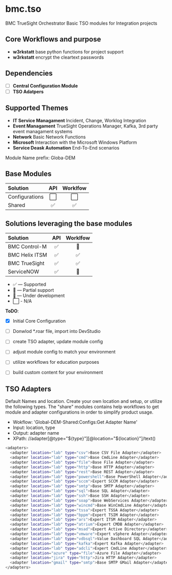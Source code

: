 # bmc.tso
BMC TrueSight Orchestrator
Basic TSO modules for Integration projects

## Core Workflows and purpose
- **w3rkstatt** base python functions for project support
- **w3rkstatt** encrypt the cleartext passwords

## Dependencies
- [ ] **Central Configuration Module**
- [ ] **TSO Adatpers**

## Supported Themes
- **IT Service Managament** Incident, Change, Worklog Integration
- **Event Managament** TrueSight Operations Manager, Kafka, 3rd party event managament systems
- **Network** Basic Network Functions
- **Microsoft** Interaction with the Microsoft Windows Platform
- **Service Deask Automation** End-To-End scenarios

Module Name prefix: Globa-DEM

## Base Modules
| Solution                  | API           | Worklfow      |
| :-------------            | :---:         | :---:         | 
| Configurations            | ⬜            | ⬜    | 
| Shared                    | ✅            | ✅    | 


## Solutions leveraging the base modules
| Solution                  | API           | Worklfow      |
| :-------------            | :---:         | :---:         | 
| BMC Control-M             | ✅            | 🔶    | 
| BMC Helix ITSM            | ✅            | ✅    | 
| BMC TrueSight             | ✅            | ✅    | 
| ServiceNOW                | ✅            | 🚧    | 


* ✅ — Supported
* 🔶 — Partial support
* 🚧 — Under development
* ⬜ - N/A ️

**ToDO**: 
- [x] Initial Core Configuration
- [ ] Donwlod *.roar file, import into DevStudio
- [ ] create TSO adapter, update module config
- [ ] adjust module config to match your environment
- [ ] utilize workflows for education purposes
- [ ] build custom content for your environment


## TSO Adapters
Default Names and location. Create your own location and setup, or utilize the following types.
The "share" modules contains help workflows to get module and adapter configurations in order to simplify product usage.

* Wokflow: 'Global-DEM-Shared:Configs:Get Adapter Name'
* Input: location, type
* Output: adapter name
* XPath: //adapter[@type="${type}"][@location="${location}"]/text()

```bash
<adapters>
  <adapter location="lab" type="csv">Base CSV File Adapter</adapter>
  <adapter location="lab" type="cmd">Base CmdLine Adapter</adapter>
  <adapter location="lab" type="file">Base File Adapter</adapter>
  <adapter location="lab" type="http">Base HTTP Adapter</adapter>
  <adapter location="lab" type="rest">Base REST Adapter</adapter>
  <adapter location="lab" type="powershell">Base PowerShell Adapter</adapter>
  <adapter location="lab" type="sccm">Expert SCCM Adapter</adapter>
  <adapter location="lab" type="smtp">Base SMTP Adapter</adapter>
  <adapter location="lab" type="sql">Base SQL Adapter</adapter>
  <adapter location="lab" type="ssh">Base SSH Adapter</adapter>
  <adapter location="lab" type="soap">Base WebServices Adapter</adapter>
  <adapter location="lab" type="wincmd">Base WinCmdLine Adapter</adapter>
  <adapter location="lab" type="tssa">Expert TSSA Adapter</adapter>
  <adapter location="lab" type="bppm">Expert TSIM Adapter</adapter>
  <adapter location="lab" type="ars">Expert ITSM Adapter</adapter>
  <adapter location="lab" type="atrium">Expert CMDB Adapter</adapter>
  <adapter location="lab" type="msad">Expert Active Directory</adapter>
  <adapter location="lab" type="vmware">Expert vSphere Adapter</adapter>
  <adapter location="lab" type="vdbsql">Value Dashboard SQL Adapter</adapter>
  <adapter location="lab" type="kafka">Expert Kafka Adapter</adapter>
  <adapter location="lab" type="adcli">Expert CmdLine Adapter</adapter>
  <adapter location="azure" type="file">Azure File Adapter</adapter>
  <adapter location="jira" type="http">Jira HTTP Adapter</adapter>
  <adapter location="gmail" type="smtp">Base SMTP GMail Adapter</adapter>
</adapters>
```
